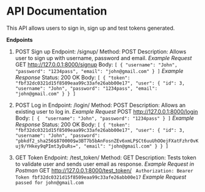 # API Documentation
This API allows users to sign in, sign up and test tokens generated.

**Endpoints**
1. POST Sign up
  Endpoint: /signup/
  Method: POST
  Description: Allows user to sign up with username, password and email.
*Example Request*
GET   http://127.0.0.1:8000/signup
Body:
`[
        {
            "username": "John",
            "password": "1234pass",
            "email": "john@gmail.com"
        }
       ]`
*Example Response*
Status: 200 OK
Body:
`[
    {
        "token": "fbf32dc0321d15f8509eaa99c33afe26abb00e17",
        "user": {
            "id": 3,
            "username": "John",
            "password": "1234pass",
            "email": "john@gmail.com"
            }
    }
       ]`
   
2. POST Log in
  Endpoint: /login/
  Method: POST
  Description: Allows an existing user to log in.
*Example Request*
POST   http://127.0.0.1:8000/login
Body:
    `[
        { 
            "username": "John",
            "password": "1234pass"
        }
       ]`
*Example Response*
Status: 200 OK
Body:
    `[
        {
    "token": "fbf32dc0321d15f8509eaa99c33afe26abb00e17",
    "user": {
        "id": 3,
        "username": "John",
        "password": "pbkdf2_sha256$870000$w3BT7b5bAnFosnZEv6xmLP$Ct6uuUhOOejFXatFzhr0vKuj9/YHkey9qPImt3yDuRs=",
        "email": "john@gmail.com"
    }
}
       ]`

3. GET  Token
  Endpoint: /test_token/
  Method: GET
  Description: Tests token to validate user and sends user email as response.
*Example Request in Postman*
GET   http://127.0.0.1:8000/test_token/ 
   ` Authorization: Bearer Token fbf32dc0321d15f8509eaa99c33afe26abb00e17`
*Example Request*
    `passed for john@gmail.com`
